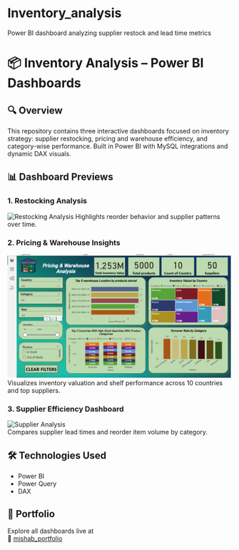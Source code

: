 # Inventory_analysis
Power BI dashboard analyzing supplier restock and lead time metrics
# 📦 Inventory Analysis – Power BI Dashboards

## 🔍 Overview
This repository contains three interactive dashboards focused on inventory strategy: supplier restocking, pricing and warehouse efficiency, and category-wise performance. Built in Power BI with MySQL integrations and dynamic DAX visuals.

## 📊 Dashboard Previews

### 1. Restocking Analysis
![Restocking Analysis](Restocking_analysis.png) 
Highlights reorder behavior and supplier patterns over time.

### 2. Pricing & Warehouse Insights
![Pricing & Warehouse](Pricing&Warehouse.png)  
Visualizes inventory valuation and shelf performance across 10 countries and top suppliers.

### 3. Supplier Efficiency Dashboard
![Supplier Analysis](Supplier_Analysis.png)  
Compares supplier lead times and reorder item volume by category.

## 🛠 Technologies Used
- Power BI
- Power Query
- DAX

## 🔗 Portfolio
Explore all dashboards live at  
🔗 [mishab_portfolio](https://mishab-07.github.io/mishab_portfolio)
